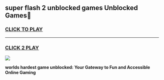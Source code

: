 
## super flash 2 unblocked games Unblocked Games👋
<h3>
<a href="https://premium.freeplayer.one?title=super_flash_2_unblocked_games&ref=16F">CLICK TO PLAY</a></h3>
<hr>

<h3>
<a href="https://premium.freeplayer.one?title=super_flash_2_unblocked_games&ref=16F">CLICK 2 PLAY</a>
  
</h3>

<a href="https://premium.freeplayer.one?title=super_flash_2_unblocked_games&ref=16F/"><img src="https://clearcache.store/games.png"></a>


**worlds hardest game unblocked: Your Gateway to Fun and Accessible Online Gaming**
